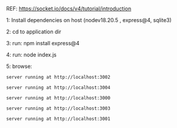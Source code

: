 REF: https://socket.io/docs/v4/tutorial/introduction

1: Install dependencies on host (nodev18.20.5 , express@4, sqlite3)

2: cd to application dir

3: run: npm install express@4

4: run: node index.js

5: browse:

    server running at http://localhost:3002
    
    server running at http://localhost:3004
    
    server running at http://localhost:3000
    
    server running at http://localhost:3003
    
    server running at http://localhost:3001
